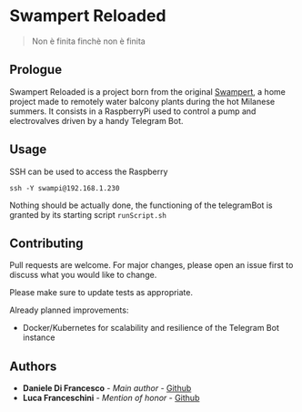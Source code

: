 # Swampert Reloaded
> Non è finita finchè non è finita


## Prologue
Swampert Reloaded is a project born from the original [Swampert](https://github.com/DanieleDifra/Swampert), a home project made to remotely water balcony plants during the hot Milanese summers. It consists in a RaspberryPi used to control a pump and electrovalves driven by a handy Telegram Bot.


## Usage
SSH can be used to access the Raspberry

```
ssh -Y swampi@192.168.1.230
```

Nothing should be actually done, the functioning of the telegramBot is granted by its starting script `runScript.sh`

## Contributing
Pull requests are welcome. For major changes, please open an issue first to discuss what you would like to change.

Please make sure to update tests as appropriate.

Already planned improvements:
* Docker/Kubernetes for scalability and resilience of the Telegram Bot instance

## Authors
* **Daniele Di Francesco** - *Main author* - [Github](https://github.com/DanieleDifra)
* **Luca Franceschini** - *Mention of honor* - [Github](https://github.com/biboluke)
